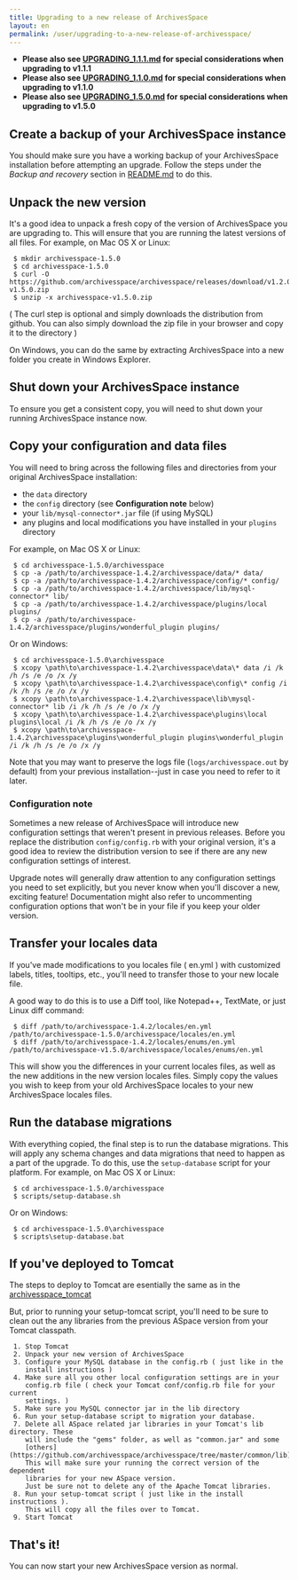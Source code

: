 ```yaml
---
title: Upgrading to a new release of ArchivesSpace 
layout: en
permalink: /user/upgrading-to-a-new-release-of-archivesspace/ 
---
```


*  **Please also see [UPGRADING_1.1.1.md](https://github.com/archivesspace/archivesspace/blob/master/UPGRADING_1.1.1.md) for special considerations when upgrading to v1.1.1**
*  **Please also see [UPGRADING_1.1.0.md](https://github.com/archivesspace/archivesspace/blob/master/UPGRADING_1.1.0.md) for special considerations when upgrading to v1.1.0**
*  **Please also see [UPGRADING_1.5.0.md](https://github.com/archivesspace/archivesspace/blob/master/UPGRADING_1.5.0.md) for special considerations when upgrading to v1.5.0**


## Create a backup of your ArchivesSpace instance

You should make sure you have a working backup of your ArchivesSpace
installation before attempting an upgrade.  Follow the steps
under the *Backup and recovery* section in [README.md](https://github.com/archivesspace/archivesspace/blob/master/README.md) to do this.


## Unpack the new version

It's a good idea to unpack a fresh copy of the version of
ArchivesSpace you are upgrading to.  This will ensure that you are
running the latest versions of all files.  For example, on Mac OS X or
Linux:

     $ mkdir archivesspace-1.5.0
     $ cd archivesspace-1.5.0
     $ curl -O https://github.com/archivesspace/archivesspace/releases/download/v1.2.0/archivesspace-v1.5.0.zip
     $ unzip -x archivesspace-v1.5.0.zip

( The curl step is optional and simply downloads the distribution from github. You can also
 simply download the zip file in your browser and copy it to the directory ) 

On Windows, you can do the same by extracting ArchivesSpace into a new
folder you create in Windows Explorer.

## Shut down your ArchivesSpace instance

To ensure you get a consistent copy, you will need to shut down your
running ArchivesSpace instance now.


## Copy your configuration and data files

You will need to bring across the following files and directories from
your original ArchivesSpace installation:

  * the `data` directory
  * the `config` directory (see **Configuration note** below)
  * your `lib/mysql-connector*.jar` file (if using MySQL)
  * any plugins and local modifications you have installed in your `plugins` directory

For example, on Mac OS X or Linux:

     $ cd archivesspace-1.5.0/archivesspace
     $ cp -a /path/to/archivesspace-1.4.2/archivesspace/data/* data/
     $ cp -a /path/to/archivesspace-1.4.2/archivesspace/config/* config/
     $ cp -a /path/to/archivesspace-1.4.2/archivesspace/lib/mysql-connector* lib/
     $ cp -a /path/to/archivesspace-1.4.2/archivesspace/plugins/local plugins/
     $ cp -a /path/to/archivesspace-1.4.2/archivesspace/plugins/wonderful_plugin plugins/

Or on Windows:

     $ cd archivesspace-1.5.0\archivesspace
     $ xcopy \path\to\archivesspace-1.4.2\archivesspace\data\* data /i /k /h /s /e /o /x /y
     $ xcopy \path\to\archivesspace-1.4.2\archivesspace\config\* config /i /k /h /s /e /o /x /y
     $ xcopy \path\to\archivesspace-1.4.2\archivesspace\lib\mysql-connector* lib /i /k /h /s /e /o /x /y
     $ xcopy \path\to\archivesspace-1.4.2\archivesspace\plugins\local plugins\local /i /k /h /s /e /o /x /y
     $ xcopy \path\to\archivesspace-1.4.2\archivesspace\plugins\wonderful_plugin plugins\wonderful_plugin /i /k /h /s /e /o /x /y


Note that you may want to preserve the logs file (`logs/archivesspace.out` 
by default) from your previous installation--just in case you need to 
refer to it later.

### Configuration note

Sometimes a new release of ArchivesSpace will introduce new
configuration settings that weren't present in previous releases.
Before you replace the distribution `config/config.rb` with your
original version, it's a good idea to review the distribution version
to see if there are any new configuration settings of interest.

Upgrade notes will generally draw attention to any configuration
settings you need to set explicitly, but you never know when you'll
discover a new, exciting feature!  Documentation might also refer to
uncommenting configuration options that won't be in your file if you
keep your older version.


## Transfer your locales data

If you've made modifications to you locales file ( en.yml ) with customized
labels, titles, tooltips, etc., you'll need to transfer those to your new
locale file. 

A good way to do this is to use a Diff tool, like Notepad++, TextMate, or just
Linux diff command:

     $ diff /path/to/archivesspace-1.4.2/locales/en.yml /path/to/archivesspace-1.5.0/archivesspace/locales/en.yml
     $ diff /path/to/archivesspace-1.4.2/locales/enums/en.yml /path/to/archivesspace-v1.5.0/archivesspace/locales/enums/en.yml

This will show you the differences in your current locales files, as well as the
new additions in the new version locales files. Simply copy the values you wish
to keep from your old ArchivesSpace locales to your new ArchivesSpace locales
files. 

## Run the database migrations

With everything copied, the final step is to run the database
migrations.  This will apply any schema changes and data migrations
that need to happen as a part of the upgrade.  To do this, use the
`setup-database` script for your platform. For example, on Mac OS X
or Linux:

     $ cd archivesspace-1.5.0/archivesspace
     $ scripts/setup-database.sh

Or on Windows:

     $ cd archivesspace-1.5.0\archivesspace
     $ scripts\setup-database.bat


## If you've deployed to Tomcat

The steps to deploy to Tomcat are esentially the same as in the
[archivesspace_tomcat](https://github.com/archivesspace/archivesspace_tomcat)

But, prior to running your setup-tomcat script, you'll need to be sure to clean out the
any libraries from the previous ASpace version from your Tomcat classpath.

     1. Stop Tomcat
     2. Unpack your new version of ArchivesSpace
     3. Configure your MySQL database in the config.rb ( just like in the
        install instructions )
     4. Make sure all you other local configuration settings are in your
        config.rb file ( check your Tomcat conf/config.rb file for your current
        settings. )
     5. Make sure you MySQL connector jar in the lib directory
     6. Run your setup-database script to migration your database. 
     7. Delete all ASpace related jar libraries in your Tomcat's lib directory. These
        will include the "gems" folder, as well as "common.jar" and some 
        [others](https://github.com/archivesspace/archivesspace/tree/master/common/lib). 
        This will make sure your running the correct version of the dependent
        libraries for your new ASpace version. 
        Just be sure not to delete any of the Apache Tomcat libraries.
     8. Run your setup-tomcat script ( just like in the install instructions ).
        This will copy all the files over to Tomcat. 
     9. Start Tomcat
    
## That's it!

You can now start your new ArchivesSpace version as normal.
